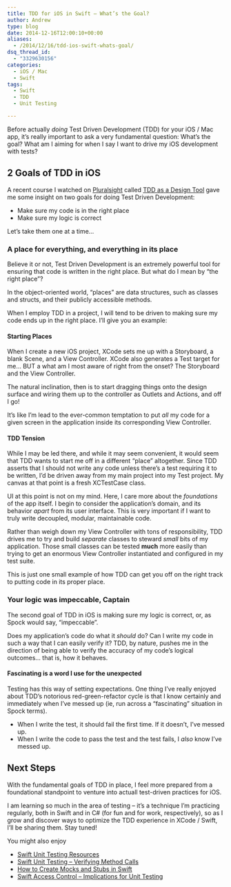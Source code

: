 ```yaml
---
title: TDD for iOS in Swift – What’s the Goal?
author: Andrew
type: blog
date: 2014-12-16T12:00:10+00:00
aliases:
  - /2014/12/16/tdd-ios-swift-whats-goal/
dsq_thread_id:
  - "3329630156"
categories:
  - iOS / Mac
  - Swift
tags:
  - Swift
  - TDD
  - Unit Testing

---
```

Before actually _doing_ Test Driven Development (TDD) for your iOS / Mac app, it&#8217;s really important to ask a very fundamental question: What&#8217;s the goal? What am I aiming for when I say I want to drive my iOS development with tests?

## 2 Goals of TDD in iOS

A recent course I watched on [Pluralsight][1] called [TDD as a Design Tool][2] gave me some insight on two goals for doing Test Driven Development:

  * Make sure my code is in the right place
  * Make sure my logic is correct

Let&#8217;s take them one at a time&#8230;

### A place for everything, and everything in its place

Believe it or not, Test Driven Development is an extremely powerful tool for ensuring that code is written in the right place. But what do I mean by &#8220;the right place&#8221;?

In the object-oriented world, &#8220;places&#8221; are data structures, such as classes and structs, and their publicly accessible methods.

When I employ TDD in a project, I will tend to be driven to making sure my code ends up in the right place. I&#8217;ll give you an example:

#### Starting Places

When I create a new iOS project, XCode sets me up with a Storyboard, a blank Scene, and a View Controller. XCode also generates a Test target for me&#8230; BUT a what am I most aware of right from the onset? The Storyboard and the View Controller.

The natural inclination, then is to start dragging things onto the design surface and wiring them up to the controller as Outlets and Actions, and off I go!

It&#8217;s like I&#8217;m lead to the ever-common temptation to put _all_ my code for a given screen in the application inside its corresponding View Controller.

#### TDD Tension

While I may be led there, and while it may seem convenient, it would seem that TDD wants to start me off in a different &#8220;place&#8221; altogether. Since TDD asserts that I should not write any code unless there&#8217;s a test requiring it to be written, I&#8217;d be driven away from my main project into my Test project. My canvas at that point is a fresh XCTestCase class.

UI at this point is not on my mind. Here, I care more about the _foundations_ of the app itself. I begin to consider the application&#8217;s domain, and its behavior _apart_ from its user interface. This is very important if I want to truly write decoupled, modular, maintainable code.

Rather than weigh down my View Controller with tons of responsibility, TDD drives me to try and build _separate_ classes to steward _small_ bits of my application. Those small classes can be tested **much** more easily than trying to get an enormous View Controller instantiated and configured in my test suite.

This is just one small example of how TDD can get you off on the right track to putting code in its proper place.

### Your logic was impeccable, Captain

The second goal of TDD in iOS is making sure my logic is correct, or, as Spock would say, &#8220;impeccable&#8221;.

Does my application&#8217;s code do what it _should_ do? Can I write my code in such a way that I can easily verify it? TDD, by nature, pushes me in the direction of being able to verify the accuracy of my code&#8217;s logical outcomes&#8230; that is, how it behaves.

#### Fascinating is a word I use for the unexpected

Testing has this way of setting expectations. One thing I&#8217;ve really enjoyed about TDD&#8217;s notorious red-green-refactor cycle is that I know certainly and immediately when I&#8217;ve messed up (ie, run across a &#8220;fascinating&#8221; situation in Spock terms).

  * When I write the test, it should fail the first time. If it doesn&#8217;t, I&#8217;ve messed up.
  * When I write the code to pass the test and the test fails, I _also_ know I&#8217;ve messed up.

## Next Steps

With the fundamental goals of TDD in place, I feel more prepared from a foundational standpoint to venture into actuall test-driven practices for iOS.

I am learning so much in the area of testing &#8211; it&#8217;s a technique I&#8217;m practicing regularly, both in Swift and in C# (for fun and for work, respectively), so as I grow and discover ways to optimize the TDD experience in XCode / Swift, I&#8217;ll be sharing them. Stay tuned!

<div class="related-posts">
  You might also enjoy</p> 
  
  <ul>
    <li>
      <a href="http://www.andrewcbancroft.com/2014/12/19/swift-unit-testing-resources/" title="Swift Unit Testing Resources">Swift Unit Testing Resources</a>
    </li>
    <li>
      <a href="http://www.andrewcbancroft.com/2014/12/22/swift-unit-testing-verifying-method-calls/" title="Swift Unit Testing – Verifying Method Calls">Swift Unit Testing – Verifying Method Calls</a>
    </li>
    <li>
      <a href="http://www.andrewcbancroft.com/2014/07/15/how-to-create-mocks-and-stubs-in-swift/" title="How to Create Mocks and Stubs in Swift">How to Create Mocks and Stubs in Swift</a>
    </li>
    <li>
      <a href="http://www.andrewcbancroft.com/2014/07/22/swift-access-control-implications-for-unit-testing/" title="Swift Access Control – Implications for Unit Testing">Swift Access Control – Implications for Unit Testing</a>
    </li>
  </ul>
</div>

 [1]: http://www.pluralsight.com "Pluralsight"
 [2]: http://www.pluralsight.com/courses/tdd-as-design-tool "Pluralsight - TDD as a Design Tool"